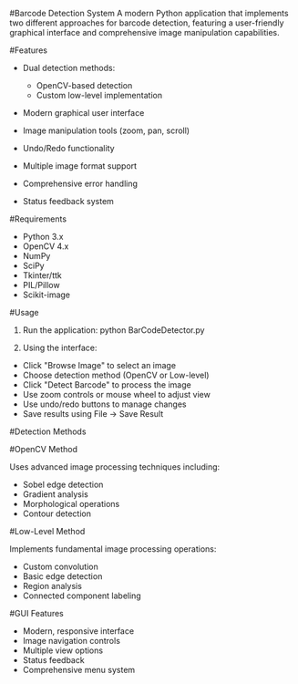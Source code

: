 #Barcode Detection System
A modern Python application that implements two different approaches for barcode detection, featuring a user-friendly graphical interface and comprehensive image manipulation capabilities.

#Features

- Dual detection methods:
    - OpenCV-based detection
    - Custom low-level implementation

- Modern graphical user interface
- Image manipulation tools (zoom, pan, scroll)
- Undo/Redo functionality
- Multiple image format support
- Comprehensive error handling
- Status feedback system

#Requirements

- Python 3.x
- OpenCV 4.x
- NumPy
- SciPy
- Tkinter/ttk
- PIL/Pillow
- Scikit-image

#Usage

1. Run the application:
    python BarCodeDetector.py

2. Using the interface:
- Click "Browse Image" to select an image
- Choose detection method (OpenCV or Low-level)
- Click "Detect Barcode" to process the image
- Use zoom controls or mouse wheel to adjust view
- Use undo/redo buttons to manage changes
- Save results using File → Save Result

#Detection Methods

#OpenCV Method

Uses advanced image processing techniques including:
- Sobel edge detection
- Gradient analysis
- Morphological operations
- Contour detection

#Low-Level Method

Implements fundamental image processing operations:
- Custom convolution
- Basic edge detection
- Region analysis
- Connected component labeling

#GUI Features

- Modern, responsive interface
- Image navigation controls
- Multiple view options
- Status feedback
- Comprehensive menu system
